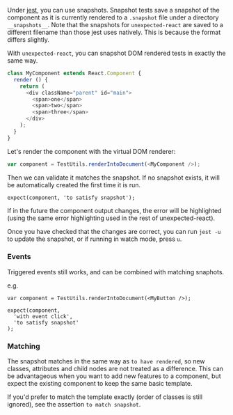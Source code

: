 Under [jest](https://facebook.github.io/jest/), you can use snapshots. Snapshot tests save a snapshot of the component as it is currently rendered to a `.snapshot` file under a directory `__snapshots__`. Note that the snapshots for `unexpected-react` are saved to a different filename than those jest uses natively. This is because the format differs slightly.

With `unexpected-react`, you can snapshot DOM rendered tests in exactly the same way.

```js
class MyComponent extends React.Component {
  render () {
    return (
      <div className="parent" id="main">
        <span>one</span>
        <span>two</span>
        <span>three</span>
      </div>
    );
  }
}
```

Let's render the component with the virtual DOM renderer:

```js
var component = TestUtils.renderIntoDocument(<MyComponent />);
```

Then we can validate it matches the snapshot.  If no snapshot exists, it will be automatically created the first time it is run.      

```js#evaluate:false
expect(component, 'to satisfy snapshot');
```

If in the future the component output changes, the error will be highlighted (using the same error highlighting used in the rest of unexpected-react).

Once you have checked that the changes are correct, you can run `jest -u` to update the snapshot, or if running in watch mode, press `u`.

### Events
Triggered events still works, and can be combined with matching snaphots.

e.g.

```js#evaluate:false
var component = TestUtils.renderIntoDocument(<MyButton />);

expect(component, 
  'with event click', 
  'to satisfy snapshot'
);
```

### Matching

The snapshot matches in the same way as `to have rendered`, so new classes, attributes and child nodes are not treated as a difference.  This can be advantageous when you want to add new features to a component, but expect the existing component to keep the same basic template. 

If you'd prefer to match the template exactly (order of classes is still ignored), see the assertion `to match snapshot`.
